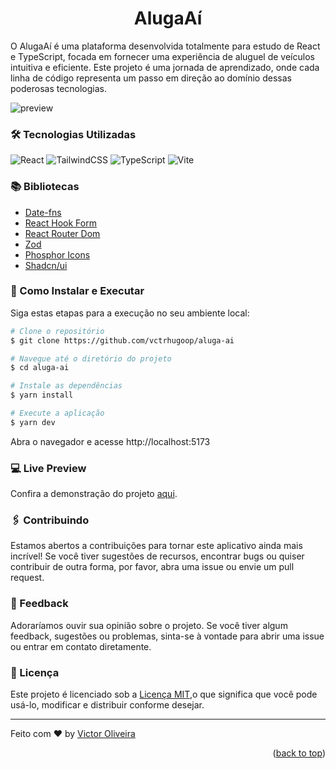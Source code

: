 <a name="readme-top"></a>

<div align="center">
  <h1 align="center">AlugaAí</h1>
</div>

O AlugaAí é uma plataforma desenvolvida totalmente para estudo de React e TypeScript, focada em fornecer uma experiência de aluguel de veículos intuitiva e eficiente. Este projeto é uma jornada de aprendizado, onde cada linha de código representa um passo em direção ao domínio dessas poderosas tecnologias.

![preview](https://github.com/vctrhugoop/aluga-ai/assets/37374182/df53b52b-bb34-42a4-8173-9ac925ce334c)

### 🛠️ Tecnologias Utilizadas

![React](https://img.shields.io/badge/react-%2320232a.svg?style=for-the-badge&logo=react&logoColor=%2361DAFB)
![TailwindCSS](https://img.shields.io/badge/tailwindcss-%2338B2AC.svg?style=for-the-badge&logo=tailwind-css&logoColor=white)
![TypeScript](https://img.shields.io/badge/typescript-%23007ACC.svg?style=for-the-badge&logo=typescript&logoColor=white)
![Vite](https://img.shields.io/badge/vite-%23646CFF.svg?style=for-the-badge&logo=vite&logoColor=white)

### 📚 Bibliotecas

- [Date-fns](https://date-fns.org/)
- [React Hook Form](https://react-hook-form.com/)
- [React Router Dom](https://reactrouter.com/)
- [Zod](https://zod.dev/)
- [Phosphor Icons](https://phosphoricons.com/)
- [Shadcn/ui](https://ui.shadcn.com/)

### 🔧 Como Instalar e Executar

Siga estas etapas para a execução no seu ambiente local:

```bash
# Clone o repositório
$ git clone https://github.com/vctrhugoop/aluga-ai

# Navegue até o diretório do projeto
$ cd aluga-ai

# Instale as dependências
$ yarn install

# Execute a aplicação
$ yarn dev
```

Abra o navegador e acesse http://localhost:5173

### 💻 Live Preview

Confira a demonstração do projeto [aqui](https://alugaai.vercel.app/).

### 🖇️ Contribuindo

Estamos abertos a contribuições para tornar este aplicativo ainda mais incrível! Se você tiver sugestões de recursos, encontrar bugs ou quiser contribuir de outra forma, por favor, abra uma issue ou envie um pull request.

### 📌 Feedback

Adoraríamos ouvir sua opinião sobre o projeto. Se você tiver algum feedback, sugestões ou problemas, sinta-se à vontade para abrir uma issue ou entrar em contato diretamente.

### 📄 Licença

Este projeto é licenciado sob a [Licença MIT](LICENSE.md),o que significa que você pode usá-lo, modificar e distribuir conforme desejar.

---

Feito com ♥ by [Victor Oliveira](https://github.com/vctrhugoop/)

<p align="right">(<a href="#readme-top">back to top</a>)</p>
